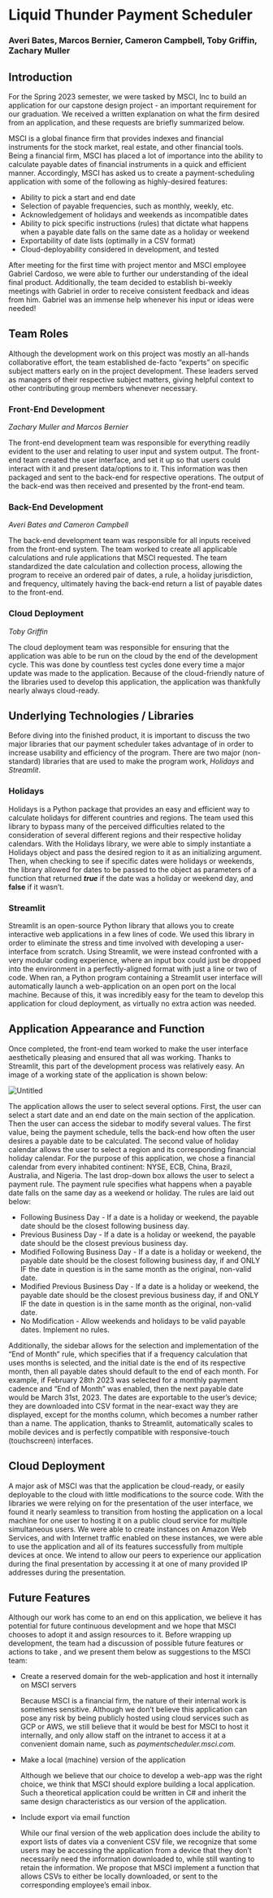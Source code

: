 # Liquid Thunder Payment Scheduler

### Averi Bates, Marcos Bernier, Cameron Campbell, Toby Griffin, Zachary Muller

## Introduction

For the Spring 2023 semester, we were tasked by MSCI, Inc to build an application for our capstone design project - an important requirement for our graduation. We received a written explanation on what the firm desired from an application, and these requests are briefly summarized below.

MSCI is a global finance firm that provides indexes and financial instruments for the stock market, real estate, and other financial tools. Being a financial firm, MSCI has placed a lot of importance into the ability to calculate payable dates of financial instruments in a quick and efficient manner. Accordingly, MSCI has asked us to create a payment-scheduling application with some of the following as highly-desired features:

- Ability to pick a start and end date
- Selection of payable frequencies, such as monthly, weekly, etc.
- Acknowledgement of holidays and weekends as incompatible dates
- Ability to pick specific instructions (rules) that dictate what happens when a payable date falls on the same date as a holiday or weekend
- Exportability of date lists (optimally in a CSV format)
- Cloud-deployability considered in development, and tested

After meeting for the first time with project mentor and MSCI employee Gabriel Cardoso, we were able to further our understanding of the ideal final product. Additionally, the team decided to establish bi-weekly meetings with Gabriel in order to receive consistent feedback and ideas from him. Gabriel was an immense help whenever his input or ideas were needed!

## Team Roles

Although the development work on this project was mostly an all-hands collaborative effort, the team established de-facto “experts” on specific subject matters early on in the project development. These leaders served as managers of their respective subject matters, giving helpful context to other contributing group members whenever necessary.

### Front-End Development

*Zachary Muller and Marcos Bernier*

The front-end development team was responsible for everything readily evident to the user and relating to user input and system output. The front-end team created the user interface, and set it up so that users could interact with it and present data/options to it. This information was then packaged and sent to the back-end for respective operations. The output of the back-end was then received and presented by the front-end team.

### Back-End Development

*Averi Bates and Cameron Campbell*

The back-end development team was responsible for all inputs received from the front-end system. The team worked to create all applicable calculations and rule applications that MSCI requested. The team standardized the date calculation and collection process, allowing the program to receive an ordered pair of dates, a rule, a holiday jurisdiction, and frequency, ultimately having the back-end return a list of payable dates to the front-end.

### Cloud Deployment

*Toby Griffin*

The cloud deployment team was responsible for ensuring that the application was able to be run on the cloud by the end of the development cycle. This was done by countless test cycles done every time a major update was made to the application. Because of the cloud-friendly nature of the libraries used to develop this application, the application was thankfully nearly always cloud-ready.

## Underlying Technologies / Libraries

Before diving into the finished product, it is important to discuss the two major libraries that our payment scheduler takes advantage of in order to increase usability and efficiency of the program. There are two major (non-standard) libraries that are used to make the program work, *Holidays* and *Streamlit*.

### Holidays

Holidays is a Python package that provides an easy and efficient way to calculate holidays for different countries and regions. The team used this library to bypass many of the perceived difficulties related to the consideration of several different regions and their respective holiday calendars. With the Holidays library, we were able to simply instantiate a Holidays object and pass the desired region to it as an initializing argument. Then, when checking to see if specific dates were holidays or weekends, the library allowed for dates to be passed to the object as parameters of a function that returned *****true***** if the date was a holiday or weekend day, and ******false****** if it wasn’t.

### Streamlit

Streamlit is an open-source Python library that allows you to create interactive web applications in a few lines of code. We used this library in order to eliminate the stress and time involved with developing a user-interface from scratch. Using Streamlit, we were instead confronted with a very modular coding experience, where an input box could just be dropped into the environment in a perfectly-aligned format with just a line or two of code. When ran, a Python program containing a Streamlit user interface will automatically launch a web-application on an open port on the local machine. Because of this, it was incredibly easy for the team to develop this application for cloud deployment, as virtually no extra action was needed. 

## Application Appearance and Function

Once completed, the front-end team worked to make the user interface aesthetically pleasing and ensured that all was working. Thanks to Streamlit, this part of the development process was relatively easy. An image of a working state of the application is shown below:

![Untitled](src/images/Untitled.png)

The application allows the user to select several options. First, the user can select a start date and an end date on the main section of the application. Then the user can access the sidebar to modify several values. The first value, being the payment schedule, tells the back-end how often the user desires a payable date to be calculated. The second value of holiday calendar allows the user to select a region and its corresponding financial holiday calendar. For the purpose of this application, we chose a financial calendar from every inhabited continent: NYSE, ECB, China, Brazil, Australia, and Nigeria. The last drop-down box allows the user to select a payment rule. The payment rule specifies what happens when a payable date falls on the same day as a weekend or holiday. The rules are laid out below:

- Following Business Day - If a date is a holiday or weekend, the payable date should be the closest following business day.
- Previous Business Day - If a date is a holiday or weekend, the payable date should be the closest previous business day.
- Modified Following Business Day - If a date is a holiday or weekend, the payable date should be the closest following business day, if and ONLY IF the date in question is in the same month as the original, non-valid date.
- Modified Previous Business Day - If a date is a holiday or weekend, the payable date should be the closest previous business day, if and ONLY IF the date in question is in the same month as the original, non-valid date.
- No Modification - Allow weekends and holidays to be valid payable dates. Implement no rules.

Additionally, the sidebar allows for the selection and implementation of the “End of Month” rule, which specifies that if a frequency calculation that uses months is selected, and the initial date is the end of its respective month, then all payable dates should default to the end of each month. For example, if February 28th 2023 was selected for a monthly payment cadence and “End of Month” was enabled, then the next payable date would be March 31st, 2023. The dates are exportable to the user’s device; they are downloaded into CSV format in the near-exact way they are displayed, except for the months column, which becomes a number rather than a name. The application, thanks to Streamlit, automatically scales to mobile devices and is perfectly compatible with responsive-touch (touchscreen) interfaces. 

## Cloud Deployment

A major ask of MSCI was that the application be cloud-ready, or easily deployable to the cloud with little modifications to the source code. With the libraries we were relying on for the presentation of the user interface, we found it nearly seamless to transition from hosting the application on a local machine for one user to hosting it on a public cloud service for multiple simultaneous users. We were able to create instances on Amazon Web Services, and with Internet traffic enabled on these instances, we were able to use the application and all of its features successfully from multiple devices at once. We intend to allow our peers to experience our application during the final presentation by accessing it at one of many provided IP addresses during the presentation.

## Future Features

Although our work has come to an end on this application, we believe it has potential for future continuous development and we hope that MSCI chooses to adopt it and assign resources to it. Before wrapping up development, the team had a discussion of possible future features or actions to take , and we present them below as suggestions to the MSCI team:

- Create a reserved domain for the web-application and host it internally on MSCI servers
    
    Because MSCI is a financial firm, the nature of their internal work is sometimes sensitive. Although we don’t believe this application can pose any risk by being publicly hosted using cloud services such as GCP or AWS, we still believe that it would be best for MSCI to host it internally, and only allow staff on the intranet to access it at a convenient domain name, such as *paymentscheduler.msci.com.*
    
- Make a local (machine) version of the application
    
    Although we believe that our choice to develop a web-app was the right choice, we think that MSCI should explore building a local application. Such a theoretical application could be written in C# and inherit the same design characteristics as our version of the application.
    
- Include export via email function
    
    While our final version of the web application does include the ability to export lists of dates via a convenient CSV file, we recognize that some users may be accessing the application from a device that they don’t necessarily need the information downloaded to, while still wanting to retain the information. We propose that MSCI implement a function that allows CSVs to either be locally downloaded, or sent to the corresponding employee’s email inbox.
